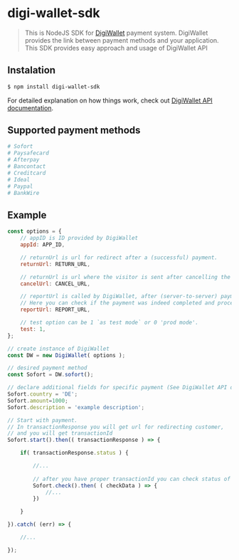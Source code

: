 # digi-wallet-sdk

> This is NodeJS SDK for [DigiWallet](https://www.digiwallet.nl) payment system. DigiWallet provides the link between payment methods and your application. This SDK provides easy approach and usage of DigiWallet API  

## Instalation

``` bash
$ npm install digi-wallet-sdk
```

For detailed explanation on how things work, check out [DigiWallet API documentation](https://www.digiwallet.nl/en/documentation).

## Supported payment methods

``` bash
# Sofort
# Paysafecard
# Afterpay
# Bancontact
# Creditcard
# Ideal
# Paypal
# BankWire
```

## Example
```js
const options = {
    // appID is ID provided by DigiWallet
    appId: APP_ID,

    // returnUrl is url for redirect after a (successful) payment.
    returnUrl: RETURN_URL,

    // returnUrl is url where the visitor is sent after cancelling the payment
    cancelUrl: CANCEL_URL,

    // reportUrl is called by DigiWallet, after (server-to-server) payment as POST request.
    // Here you can check if the payment was indeed completed and process. 
    reportUrl: REPORT_URL,

    // test option can be 1 `as test mode` or 0 'prod mode'.
    test: 1,
};

// create instance of DigiWallet
const DW = new DigiWallet( options );

// desired payment method
const Sofort = DW.sofort();

// declare additional fields for specific payment (See DigiWallet API doc)
Sofort.country = 'DE';
Sofort.amount=1000;
Sofort.description = 'example description';

// Start with payment. 
// In transactionResponse you will get url for redirecting customer, 
// and you will get transactionId
Sofort.start().then(( transactionResponse ) => {

    if( transactionResponse.status ) {

        //...      
        
        // after you have proper transactionId you can check status of payment
        Sofort.check().then( ( checkData ) => {
            //...
        })

    }

}).catch( (err) => {

    //...

});

```


